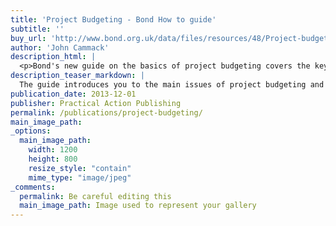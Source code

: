 ```yaml
---
title: 'Project Budgeting - Bond How to guide'
subtitle: ''
buy_url: 'http://www.bond.org.uk/data/files/resources/48/Project-budgeting-How-To-guide-June-2013.pdf'
author: 'John Cammack'
description_html: |
  <p>Bond's new guide on the basics of project budgeting covers the key areas of planning and monitoring budgets, and gives clear guidance on cash flow forecasts and how the end of year financial statements link with the budgeting process. There is checklist of budgeting good practice and details of where to find more information.</p><p>Free download from:<a href="http://www.bond.org.uk/data/files/resources/48/Project-budgeting-How-To-guide-June-2013.pdf" target="_blank"> www.bond.org.uk</a></p>
description_teaser_markdown: |
  The guide introduces you to the main issues of project budgeting and gives you a simple process to follow to get started.
publication_date: 2013-12-01
publisher: Practical Action Publishing
permalink: /publications/project-budgeting/
main_image_path: 
_options:
  main_image_path:
    width: 1200
    height: 800
    resize_style: "contain"
    mime_type: "image/jpeg"
_comments:
  permalink: Be careful editing this
  main_image_path: Image used to represent your gallery
---
```

